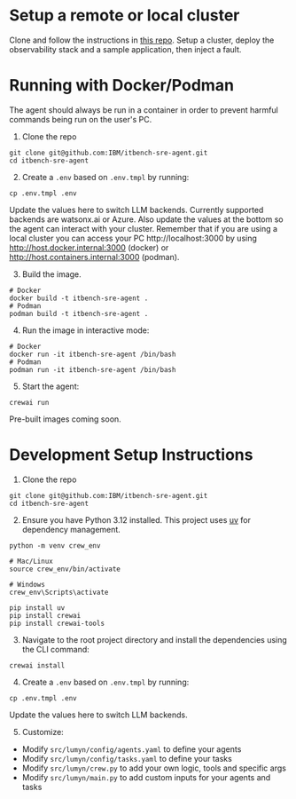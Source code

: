 # Setup a remote or local cluster
Clone and follow the instructions in [this repo](https://github.com/IBM/it-bench-sample-scenarios/tree/main/sre). Setup a cluster, deploy the observability stack and a sample application, then inject a fault.

# Running with Docker/Podman
The agent should always be run in a container in order to prevent harmful commands being run on the user's PC.  

1. Clone the repo
```
git clone git@github.com:IBM/itbench-sre-agent.git
cd itbench-sre-agent
```

2. Create a `.env` based on `.env.tmpl` by running:
```
cp .env.tmpl .env
```
Update the values here to switch LLM backends. Currently supported backends are watsonx.ai or Azure. Also update the values at the bottom so the agent can interact with your cluster. Remember that if you are using a local cluster you can access your PC http://localhost:3000 by using http://host.docker.internal:3000 (docker) or http://host.containers.internal:3000 (podman).

3. Build the image.
```
# Docker
docker build -t itbench-sre-agent .
# Podman
podman build -t itbench-sre-agent .
```

4. Run the image in interactive mode:
```
# Docker
docker run -it itbench-sre-agent /bin/bash
# Podman
podman run -it itbench-sre-agent /bin/bash
```
5. Start the agent:
```
crewai run
```

Pre-built images coming soon.

# Development Setup Instructions
1. Clone the repo
```
git clone git@github.com:IBM/itbench-sre-agent.git
cd itbench-sre-agent
```

2. Ensure you have Python 3.12 installed. This project uses [uv](https://docs.astral.sh/uv/) for dependency management.
```
python -m venv crew_env

# Mac/Linux
source crew_env/bin/activate

# Windows
crew_env\Scripts\activate

pip install uv
pip install crewai
pip install crewai-tools
```
3. Navigate to the root project directory and install the dependencies using the CLI command:
```
crewai install
```
  
4. Create a `.env` based on `.env.tmpl` by running:
```
cp .env.tmpl .env
```
Update the values here to switch LLM backends.
  
5. Customize:  
- Modify `src/lumyn/config/agents.yaml` to define your agents
- Modify `src/lumyn/config/tasks.yaml` to define your tasks
- Modify `src/lumyn/crew.py` to add your own logic, tools and specific args
- Modify `src/lumyn/main.py` to add custom inputs for your agents and tasks
